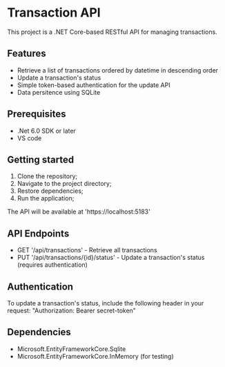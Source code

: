 # Transaction API 

This project is a .NET Core-based RESTful API for managing transactions.

## Features

- Retrieve a list of transactions ordered by datetime in descending order
- Update a transaction's status
- Simple token-based authentication for the update API
- Data persitence using SQLite

## Prerequisites 

- .Net 6.0 SDK or later
- VS code

## Getting started

1. Clone the repository;
2. Navigate to the project directory;
3. Restore dependencies;
4. Run the application;


The API will be available at 'https://localhost:5183' 

## API Endpoints

- GET '/api/transactions' - Retrieve all transactions
- PUT '/api/transactions/{id}/status' - Update a transaction's status (requires authentication)

## Authentication 

To update a transaction's status, include the following header in your request: "Authorization: Bearer secret-token"

## Dependencies

- Microsoft.EntityFrameworkCore.Sqlite
- Microsoft.EntityFrameworkCore.InMemory (for testing)

